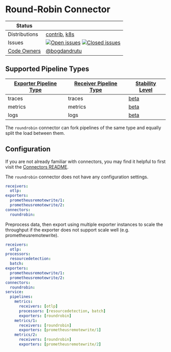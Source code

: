 # Round-Robin Connector
<!-- status autogenerated section -->
| Status        |           |
| ------------- |-----------|
| Distributions | [contrib], [k8s] |
| Issues        | [![Open issues](https://img.shields.io/github/issues-search/open-telemetry/opentelemetry-collector-contrib?query=is%3Aissue%20is%3Aopen%20label%3Aconnector%2Froundrobin%20&label=open&color=orange&logo=opentelemetry)](https://github.com/open-telemetry/opentelemetry-collector-contrib/issues?q=is%3Aopen+is%3Aissue+label%3Aconnector%2Froundrobin) [![Closed issues](https://img.shields.io/github/issues-search/open-telemetry/opentelemetry-collector-contrib?query=is%3Aissue%20is%3Aclosed%20label%3Aconnector%2Froundrobin%20&label=closed&color=blue&logo=opentelemetry)](https://github.com/open-telemetry/opentelemetry-collector-contrib/issues?q=is%3Aclosed+is%3Aissue+label%3Aconnector%2Froundrobin) |
| [Code Owners](https://github.com/open-telemetry/opentelemetry-collector-contrib/blob/main/CONTRIBUTING.md#becoming-a-code-owner)    | [@bogdandrutu](https://www.github.com/bogdandrutu) |

[beta]: https://github.com/open-telemetry/opentelemetry-collector/blob/main/docs/component-stability.md#beta
[contrib]: https://github.com/open-telemetry/opentelemetry-collector-releases/tree/main/distributions/otelcol-contrib
[k8s]: https://github.com/open-telemetry/opentelemetry-collector-releases/tree/main/distributions/otelcol-k8s

## Supported Pipeline Types

| [Exporter Pipeline Type] | [Receiver Pipeline Type] | [Stability Level] |
| ------------------------ | ------------------------ | ----------------- |
| traces | traces | [beta] |
| metrics | metrics | [beta] |
| logs | logs | [beta] |

[Exporter Pipeline Type]: https://github.com/open-telemetry/opentelemetry-collector/blob/main/connector/README.md#exporter-pipeline-type
[Receiver Pipeline Type]: https://github.com/open-telemetry/opentelemetry-collector/blob/main/connector/README.md#receiver-pipeline-type
[Stability Level]: https://github.com/open-telemetry/opentelemetry-collector/blob/main/docs/component-stability.md#stability-levels
<!-- end autogenerated section -->

The `roundrobin` connector can fork pipelines of the same type and equally split the load between them.

## Configuration

If you are not already familiar with connectors, you may find it helpful to first visit the [Connectors README].

The `roundrobin` connector does not have any configuration settings.

```yaml
receivers:
  otlp:
exporters:
  prometheusremotewrite/1:
  prometheusremotewrite/2:
connectors:
  roundrobin:
```

Preprocess data, then export using multiple exporter instances to scale the throughput if the exporter 
does not support scale well (e.g. prometheusremotewrite).

```yaml
receivers:
  otlp:
processors:
  resourcedetection:
  batch:
exporters:
  prometheusremotewrite/1:
  prometheusremotewrite/2:
connectors:
  roundrobin:
service:
  pipelines:
    metrics:
      receivers: [otlp]
      processors: [resourcedetection, batch]
      exporters: [roundrobin]
    metrics/1:
      receivers: [roundrobin]
      exporters: [prometheusremotewrite/1]
    metrics/2:
      receivers: [roundrobin]
      exporters: [prometheusremotewrite/2]
```

[Connectors README]: https://github.com/open-telemetry/opentelemetry-collector/blob/main/connector/README.md
